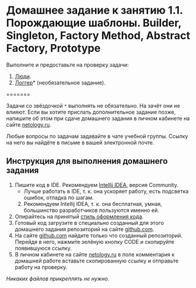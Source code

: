 # Домашнее задание к занятию 1.1. Порождающие шаблоны. Builder, Singleton, Factory Method, Abstract Factory, PrototypeВыполните и предоставьте на проверку задачи:1. [Люди](./task1/README.md).2. [Логгер](./task2/README.md)* (необязательное задание).=======Задачи со звёздочкой `*` выполнять не обязательно. На зачёт они не влияют. Если вы хотите прислать дополнительное задание позже, напишите об этом при сдаче домашнего задания в личном кабинете на сайте [netology.ru](https://netology.ru).Любые вопросы по задачам задавайте в чате учебной группы. Ссылку на него вы найдёте в письме в вашей электронной почте.## Инструкция для выполнения домашнего задания1. Пишите код в IDE. Рекомендуем [Intellij IDEA](https://www.jetbrains.com/idea/download/), версия Community.    * Лучше работать в IDE, т. к. она ускоряет работу, есть подсветка ошибок, отладка по шагам.    2. Рекомендуем Intellij IDEA, т. к. она бесплатная, умная, большинство разработчиков пользуются именно ей.2. Опирайтесь на принятый [стиль оформления кода](https://github.com/netology-code/codestyle/blob/master/java/README.md).3. Готовый код загрузите в специально созданный для этого домашнего задания репозиторий на сайте [github.com](https://github.com/).4. На сайте [github.com](https://github.com/) найдите только что созданный репозиторий. Перейдя в него, нажмите зелёную кнопку CODE и скопируйте появившуюся ссылку.5. В личном кабинете на сайте [netology.ru](https://netology.ru/) в поле комментария к домашней работе вставьте скопированную ссылку и отправьте работу на проверку.*Никаких файлов прикреплять не нужно.*